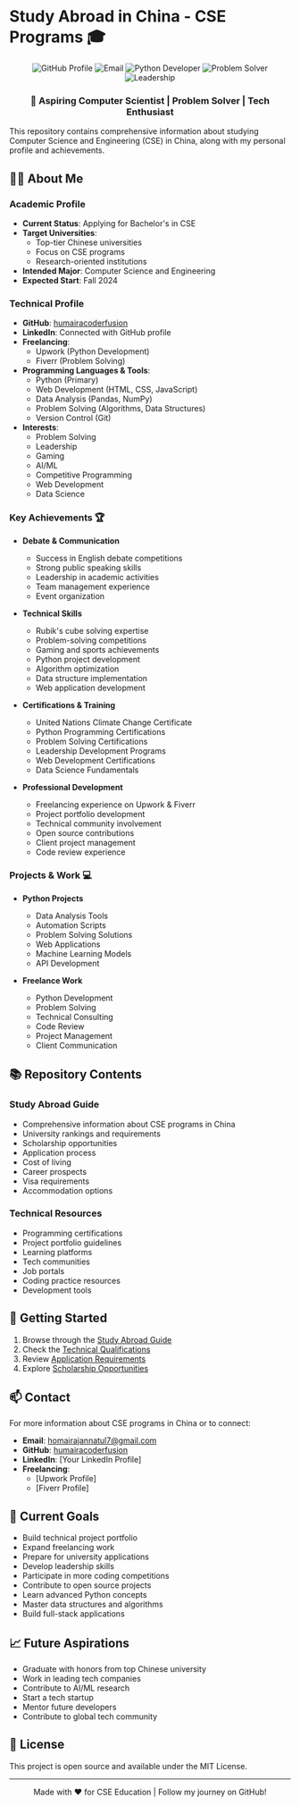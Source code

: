 # Study Abroad in China - CSE Programs 🎓

<div align="center">
  <img src="https://img.shields.io/badge/GitHub-humairacoderfusion-green" alt="GitHub Profile" />
  <img src="https://img.shields.io/badge/Email-homairajannatul7%40gmail.com-red" alt="Email" />
  <img src="https://img.shields.io/badge/Python-Developer-yellow" alt="Python Developer" />
  <img src="https://img.shields.io/badge/Problem%20Solver-Expert-orange" alt="Problem Solver" />
  <img src="https://img.shields.io/badge/Leadership-Experience-purple" alt="Leadership" />
</div>

<div align="center">
  <h3>🚀 Aspiring Computer Scientist | Problem Solver | Tech Enthusiast</h3>
</div>

This repository contains comprehensive information about studying Computer Science and Engineering (CSE) in China, along with my personal profile and achievements.

## 👨‍🎓 About Me

### Academic Profile
- **Current Status**: Applying for Bachelor's in CSE
- **Target Universities**:
  - Top-tier Chinese universities
  - Focus on CSE programs
  - Research-oriented institutions
- **Intended Major**: Computer Science and Engineering
- **Expected Start**: Fall 2024

### Technical Profile
- **GitHub**: [humairacoderfusion](https://github.com/humairacoderfusion)
- **LinkedIn**: Connected with GitHub profile
- **Freelancing**:
  - Upwork (Python Development)
  - Fiverr (Problem Solving)
- **Programming Languages & Tools**:
  - Python (Primary)
  - Web Development (HTML, CSS, JavaScript)
  - Data Analysis (Pandas, NumPy)
  - Problem Solving (Algorithms, Data Structures)
  - Version Control (Git)
- **Interests**:
  - Problem Solving
  - Leadership
  - Gaming
  - AI/ML
  - Competitive Programming
  - Web Development
  - Data Science

### Key Achievements 🏆
- **Debate & Communication**
  - Success in English debate competitions
  - Strong public speaking skills
  - Leadership in academic activities
  - Team management experience
  - Event organization

- **Technical Skills**
  - Rubik's cube solving expertise
  - Problem-solving competitions
  - Gaming and sports achievements
  - Python project development
  - Algorithm optimization
  - Data structure implementation
  - Web application development

- **Certifications & Training**
  - United Nations Climate Change Certificate
  - Python Programming Certifications
  - Problem Solving Certifications
  - Leadership Development Programs
  - Web Development Certifications
  - Data Science Fundamentals

- **Professional Development**
  - Freelancing experience on Upwork & Fiverr
  - Project portfolio development
  - Technical community involvement
  - Open source contributions
  - Client project management
  - Code review experience

### Projects & Work 💻
- **Python Projects**
  - Data Analysis Tools
  - Automation Scripts
  - Problem Solving Solutions
  - Web Applications
  - Machine Learning Models
  - API Development

- **Freelance Work**
  - Python Development
  - Problem Solving
  - Technical Consulting
  - Code Review
  - Project Management
  - Client Communication

## 📚 Repository Contents

### Study Abroad Guide
- Comprehensive information about CSE programs in China
- University rankings and requirements
- Scholarship opportunities
- Application process
- Cost of living
- Career prospects
- Visa requirements
- Accommodation options

### Technical Resources
- Programming certifications
- Project portfolio guidelines
- Learning platforms
- Tech communities
- Job portals
- Coding practice resources
- Development tools

## 🚀 Getting Started

1. Browse through the [Study Abroad Guide](content/study-abroad.md)
2. Check the [Technical Qualifications](content/study-abroad.md#technical-qualifications-and-skills-for-bachelors-applications)
3. Review [Application Requirements](content/study-abroad.md#application-requirements)
4. Explore [Scholarship Opportunities](content/study-abroad.md#scholarships)

## 📫 Contact

For more information about CSE programs in China or to connect:
- **Email**: homairajannatul7@gmail.com
- **GitHub**: [humairacoderfusion](https://github.com/humairacoderfusion)
- **LinkedIn**: [Your LinkedIn Profile]
- **Freelancing**:
  - [Upwork Profile]
  - [Fiverr Profile]

## 🎯 Current Goals
- Build technical project portfolio
- Expand freelancing work
- Prepare for university applications
- Develop leadership skills
- Participate in more coding competitions
- Contribute to open source projects
- Learn advanced Python concepts
- Master data structures and algorithms
- Build full-stack applications

## 📈 Future Aspirations
- Graduate with honors from top Chinese university
- Work in leading tech companies
- Contribute to AI/ML research
- Start a tech startup
- Mentor future developers
- Contribute to global tech community

## 📝 License

This project is open source and available under the MIT License.

---
<div align="center">
  Made with ❤️ for CSE Education | Follow my journey on GitHub!
</div>
